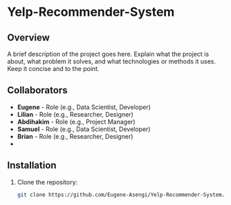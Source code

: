 # Yelp-Recommender-System

## Overview

A brief description of the project goes here. Explain what the project is about, what problem it solves, and what technologies or methods it uses. Keep it concise and to the point.

## Collaborators

- **Eugene** - Role (e.g., Data Scientist, Developer)
- **Lilian** - Role (e.g., Researcher, Designer)
- **Abdihakim** - Role (e.g., Project Manager)
- **Samuel** - Role (e.g., Data Scientist, Developer)
- **Brian** - Role (e.g., Researcher, Designer)
-

## Installation

1. Clone the repository:
   ```bash
   git clone https://github.com/Eugene-Asengi/Yelp-Recommender-System.git

